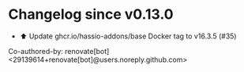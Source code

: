 # Changelog since v0.13.0
- ⬆️ Update ghcr.io/hassio-addons/base Docker tag to v16.3.5 (#35)

Co-authored-by: renovate[bot] <29139614+renovate[bot]@users.noreply.github.com> 
